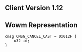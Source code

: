 ## Client Version 1.12

## Wowm Representation
```rust,ignore
cmsg CMSG_CANCEL_CAST = 0x012F {
    u32 id;    
}

```
